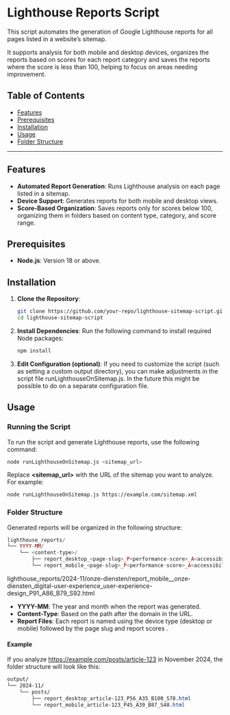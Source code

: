 # Lighthouse Reports Script

This script automates the generation of Google Lighthouse reports for all pages listed in a website’s sitemap.

It supports analysis for both mobile and desktop devices, organizes the reports based on scores for each report category 
and saves the reports where the score is less than 100, helping to focus on areas needing improvement.

## Table of Contents
- [Features](#features)
- [Prerequisites](#prerequisites)
- [Installation](#installation)
- [Usage](#usage)
- [Folder Structure](#folder-structure)

---

## Features

- **Automated Report Generation**: Runs Lighthouse analysis on each page listed in a sitemap.
- **Device Support**: Generates reports for both mobile and desktop views.
- **Score-Based Organization**: Saves reports only for scores below 100, organizing them in folders based on content 
type, category, and score range.

## Prerequisites

- **Node.js**: Version 18 or above.

## Installation

1. **Clone the Repository**:
   ```bash
   git clone https://github.com/your-repo/lighthouse-sitemap-script.git
   cd lighthouse-sitemap-script
   ```
2. **Install Dependencies**: Run the following command to install required Node packages:
    ```bash
    npm install
    ```
3. **Edit Configuration (optional)**:
   If you need to customize the script (such as setting a custom output directory), you can make adjustments in the 
script file runLighthouseOnSitemap.js. In the future this might be possible to do on a separate configuration file.

## Usage

### Running the Script
To run the script and generate Lighthouse reports, use the following command:

```bash
node runLighthouseOnSitemap.js <sitemap_url>
```
Replace **<sitemap_url>** with the URL of the sitemap you want to analyze. For example:

```bash
node runLighthouseOnSitemap.js https://example.com/sitemap.xml
```

### Folder Structure
Generated reports will be organized in the following structure:

```php
lighthouse_reports/
└── YYYY-MM/
    └── <content-type>/
        ├── report_desktop_<page-slug>_P<performance-score>_A<accessibility-score>_B<best-practices-score>_S<seo-score>.html
        └── report_mobile_<page-slug>_P<performance-score>_A<accessibility-score>_B<best-practices-score>_S<seo-score>.html
```
lighthouse_reports/2024-11/onze-diensten/report_mobile__onze-diensten_digital-user-experience_user-experience-design_P91_A86_B79_S92.html
- **YYYY-MM**: The year and month when the report was generated.
- **Content-Type**: Based on the path after the domain in the URL.
- **Report Files**: Each report is named using the device type (desktop or mobile) followed by the page slug and report scores .

#### Example
If you analyze https://example.com/posts/article-123 in November 2024, the folder structure will look like this:

```css
output/
└── 2024-11/
    └── posts/
        ├── report_desktop_article-123_P56_A35_B100_S78.html
        └── report_mobile_article-123_P45_A39_B87_S48.html
```
